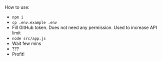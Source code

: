 How to use:

- `npm i`
- `cp .env.example .env`
- Fill GitHub token. Does not need any permission. Used to increase API limit
- `node src/app.js`
- Wait few mins
- ???
- Profit!
